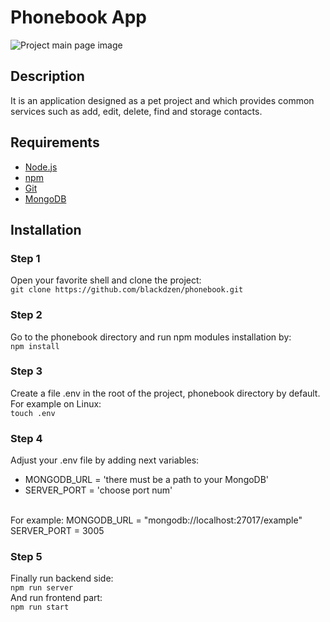 # Phonebook App
![Project main page image](https://github.com/blackdzen/pictures/raw/main/phonebook/phonebook.png)


## Description

It is an application designed as a pet project and which provides common services such as add, edit, delete, find and storage contacts.

## Requirements

* [Node.js](https://nodejs.org/en/)
* [npm](https://www.npmjs.com/)
* [Git](https://git-scm.com/)
* [MongoDB](https://www.mongodb.com/)

## Installation

### Step 1
Open your favorite shell and clone the project:
<br/> 
`git clone https://github.com/blackdzen/phonebook.git`

### Step 2
Go to the phonebook directory and run npm modules installation by:
<br/>
`npm install`

### Step 3
Create a file .env in the root of the project, phonebook directory by default. For example on Linux:
<br/>
`touch .env`
### Step 4
Adjust your .env file by adding next variables:
<br/>
* MONGODB_URL = 'there must be a path to your MongoDB'
* SERVER_PORT = 'choose port num'
<br/>
For example:
MONGODB_URL = "mongodb://localhost:27017/example"
<br/>
SERVER_PORT = 3005

### Step 5
Finally run backend side: 
<br/>
`npm run server` 
<br/>
And run frontend part:
<br/>
`npm run start`

